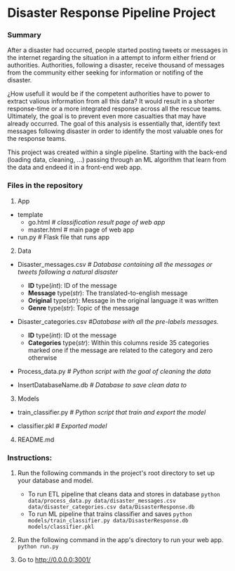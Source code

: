 # Disaster Response Pipeline Project

### Summary

After a disaster had occurred, people started posting tweets or messages in the internet regarding the situation in a attempt to inform either friend or authorities.
Authorities, following a disaster, receive thousand of messages from the community either seeking for information or notifing of the disaster. 

¿How usefull it would be if the competent authorities have to power to extract valious information from all this data? It would result in a shorter response-time or a more integrated response across all the rescue teams. Ultimately, the goal is to prevent even more casualties that may have already occurred. 
The goal of this analysis is essentially that, identify text messages following disaster in order to identify the most valuable ones for the response teams.

This project was created within a single pipeline. Starting with the back-end (loading data, cleaning, ...) passing through an ML algorithm that learn from the data and endeed it in a front-end web app. 

### Files in the repository

1. App

 - template
   - go.html      *# classification result page of web app*
   - master.html # main page of web app
 - run.py # Flask file that runs app

2. Data

- Disaster_messages.csv   *# Database containing all the messages or tweets following a natural disaster*
   - **ID** type(*int*): ID of the message
   - **Message** type(*str*): The translated-to-english message
   - **Original** type(*str*): Message in the original language it was written
   - **Genre** type(*str*): Topic of the message

- Disaster_categories.csv   *#Database with all the pre-labels messages.*

    - **ID** type(*int*): ID ot the message
    - **Categories** type(*str*): Within this columns reside 35 categories marked one if the message are related to the category and zero otherwise 

- Process_data.py  *# Python script with the goal of cleaning the data*

- InsertDatabaseName.db  *# Database to save clean data to*

3. Models

- train_classifier.py   *# Python script that train and export the model*

- classifier.pkl   *# Exported model*

4. README.md

### Instructions:
1. Run the following commands in the project's root directory to set up your database and model.

    - To run ETL pipeline that cleans data and stores in database
        `python data/process_data.py data/disaster_messages.csv data/disaster_categories.csv data/DisasterResponse.db`
    - To run ML pipeline that trains classifier and saves
        `python models/train_classifier.py data/DisasterResponse.db models/classifier.pkl`

2. Run the following command in the app's directory to run your web app.
    `python run.py`

3. Go to http://0.0.0.0:3001/
